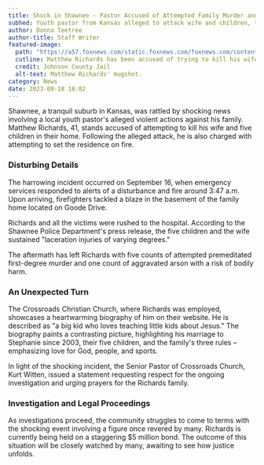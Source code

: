 ```yaml
---
title: Shock in Shawnee - Pastor Accused of Attempted Family Murder and Arson
subhed: Youth pastor from Kansas alleged to attack wife and children, then tries to burn down home.
author: Donna Teetree
author-title: Staff Writer
featured-image: 
  path: "https://a57.foxnews.com/static.foxnews.com/foxnews.com/content/uploads/2023/09/720/405/getfile.jpg?ve=1&tl=1"
  cutline: Matthew Richards has been accused of trying to kill his wife and five children.
  credit: Johnson County Jail
  alt-text: Matthew Richards' mugshot.
category: News
date: 2023-09-18 18:02
---
```


Shawnee, a tranquil suburb in Kansas, was rattled by shocking news involving a local youth pastor's alleged violent actions against his family. Matthew Richards, 41, stands accused of attempting to kill his wife and five children in their home. Following the alleged attack, he is also charged with attempting to set the residence on fire.

### Disturbing Details

The harrowing incident occurred on September 16, when emergency services responded to alerts of a disturbance and fire around 3:47 a.m. Upon arriving, firefighters tackled a blaze in the basement of the family home located on Goode Drive. 

Richards and all the victims were rushed to the hospital. According to the Shawnee Police Department's press release, the five children and the wife sustained "laceration injuries of varying degrees."

The aftermath has left Richards with five counts of attempted premeditated first-degree murder and one count of aggravated arson with a risk of bodily harm. 

### An Unexpected Turn

The Crossroads Christian Church, where Richards was employed, showcases a heartwarming biography of him on their website. He is described as "a big kid who loves teaching little kids about Jesus." The biography paints a contrasting picture, highlighting his marriage to Stephanie since 2003, their five children, and the family's three rules – emphasizing love for God, people, and sports. 

In light of the shocking incident, the Senior Pastor of Crossroads Church, Kurt Witten, issued a statement requesting respect for the ongoing investigation and urging prayers for the Richards family.

### Investigation and Legal Proceedings

As investigations proceed, the community struggles to come to terms with the shocking event involving a figure once revered by many. Richards is currently being held on a staggering $5 million bond. The outcome of this situation will be closely watched by many, awaiting to see how justice unfolds.

